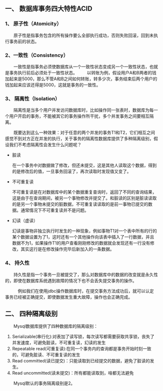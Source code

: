 ## 一、 数据库事务四大特性ACID

### 1、 原子性（Atomicity）

&emsp;&emsp;原子性是指事务包含的所有操作要么全部执行成功，否则失败回滚，回到未执行事务前的状态。

### 2、一致性（Consistency）

&emsp;&emsp;一致性是指事务必须使数据库从一个一致性状态变成另一个一致性状态，也就是事务执行前后必须处于一致性状态。
&emsp;&emsp;以转账为例，假设用户A和B两者的钱加起来是5000，那么不管A和B之间如何转账，转多少次，事务结束后两个用户的钱加起来应该还得是5000，这就是事务的一致性。

### 3、 隔离性（Isolation）

&emsp;&emsp;隔离性是当多个用户并发访问数据库时，比如操作同一张表时，数据库为每一个用户开启的事务，不能被其它的事务操作所干扰，多个并发事务之间要相互隔离。

&emsp;&emsp;既要达到这么一种效果：对于任意的两个并发的事务T1和T2，它们相互之间感觉不到对方正在并发的执行，关于事务的隔离性数据库提供了多种隔离级别，假设我们不考虑隔离性会发生什么问题呢？

- 脏读

  在一个事务中对数据做了修改，但还未提交，这是其他人读取这个数据，得到的是修改后的值，一旦事务回滚了，再次读取时发现值又变了。

- 不可重复读

  不可重复读是在对数据库中的某个数据重复查询时，返回了不同的查询结果，这是由于在查询期间，被另一个事物修改并提交了。和脏读的区别是脏读读取的是另一个事物未提交的脏数据，不可重复读读取的是前一事物已提交的数据。通常情况下不可重复读并不是问题。

- 幻读（虚读）

  幻读是事物非独立执行时发生的一种现象，例如事物T1对一个表中所有的行的某个数据设置为了1，这时还有一个其他操作向该表中插入了一行数据，并且数据不为1，如果操作T1的用户查看刚刚修改的数据就会发现还有一行没有修改，其实这行是在修改操作完毕后新加入的一条数据。

### 4、 持久性

&emsp;&emsp;持久性是指一个事务一旦被提交了，那么对数据库中的数据的改变就是永久性的，即使在数据库系统遇到故障的情况下也不会丢失提交事务的操作。

&emsp;&emsp;&emsp;例如我们在使用jdbc操作数据库时，在提交事务方法成功后，就可以认定事务已经被正确提交，即使数据发生重大故障，操作也会正确完成。

## 二、 四种隔离级别

&emsp;&emsp;Mysql数据库提供了四种数据库的隔离级别：

1. Serializable(串行化):对表加了读写锁，每次读写都需要获取共享锁，丧失了并发速度，可避免脏读，不可重复读，幻读的发生
2. Repeatable read(可重复读):在同一个事务内的查询都是事务开始时刻一致的，可避免脏读、不可重复读的发生
3. Read committed(读已提交)：只能读取到已经提交的数据，避免了脏读的发生。
4. Read uncommitted(读未提交)：所有都能读取到，啥都无法避免

&emsp;&emsp;Mysql默认的事务隔离级别是2。